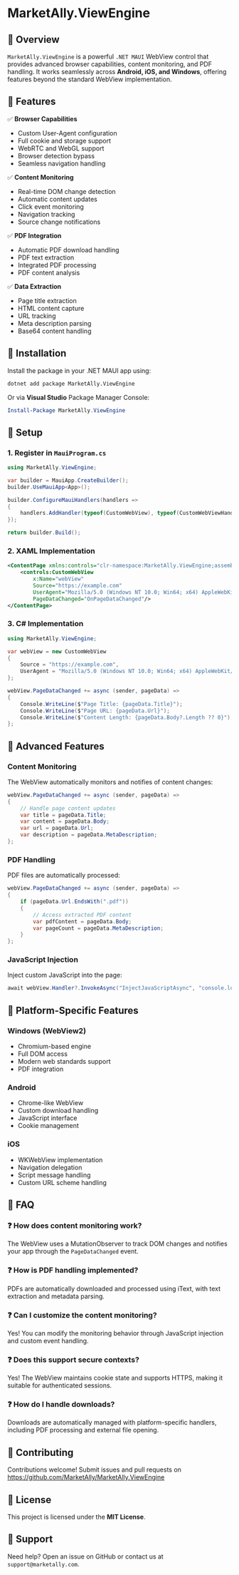 # MarketAlly.ViewEngine

## 📢 Overview
`MarketAlly.ViewEngine` is a powerful `.NET MAUI` WebView control that provides advanced browser capabilities, content monitoring, and PDF handling. It works seamlessly across **Android, iOS, and Windows**, offering features beyond the standard WebView implementation.

## 🚀 Features
✅ **Browser Capabilities**
- Custom User-Agent configuration
- Full cookie and storage support
- WebRTC and WebGL support
- Browser detection bypass
- Seamless navigation handling

✅ **Content Monitoring**
- Real-time DOM change detection
- Automatic content updates
- Click event monitoring
- Navigation tracking
- Source change notifications

✅ **PDF Integration**
- Automatic PDF download handling
- PDF text extraction
- Integrated PDF processing
- PDF content analysis

✅ **Data Extraction**
- Page title extraction
- HTML content capture
- URL tracking
- Meta description parsing
- Base64 content handling

## **📌 Installation**
Install the package in your .NET MAUI app using:
```sh
dotnet add package MarketAlly.ViewEngine
```

Or via **Visual Studio** Package Manager Console:
```powershell
Install-Package MarketAlly.ViewEngine
```

## **📌 Setup**

### **1. Register in `MauiProgram.cs`**
```csharp
using MarketAlly.ViewEngine;

var builder = MauiApp.CreateBuilder();
builder.UseMauiApp<App>();

builder.ConfigureMauiHandlers(handlers =>
{
    handlers.AddHandler(typeof(CustomWebView), typeof(CustomWebViewHandler));
});

return builder.Build();
```

### **2. XAML Implementation**
```xml
<ContentPage xmlns:controls="clr-namespace:MarketAlly.ViewEngine;assembly=MarketAlly.ViewEngine">
    <controls:CustomWebView 
        x:Name="webView"
        Source="https://example.com"
        UserAgent="Mozilla/5.0 (Windows NT 10.0; Win64; x64) AppleWebKit/537.36 (KHTML, like Gecko) Chrome/120.0.0.0 Safari/537.36"
        PageDataChanged="OnPageDataChanged"/>
</ContentPage>
```

### **3. C# Implementation**
```csharp
using MarketAlly.ViewEngine;

var webView = new CustomWebView
{
    Source = "https://example.com",
    UserAgent = "Mozilla/5.0 (Windows NT 10.0; Win64; x64) AppleWebKit/537.36 (KHTML, like Gecko) Chrome/120.0.0.0 Safari/537.36"
};

webView.PageDataChanged += async (sender, pageData) =>
{
    Console.WriteLine($"Page Title: {pageData.Title}");
    Console.WriteLine($"Page URL: {pageData.Url}");
    Console.WriteLine($"Content Length: {pageData.Body?.Length ?? 0}");
};
```

## **📌 Advanced Features**

### **Content Monitoring**
The WebView automatically monitors and notifies of content changes:
```csharp
webView.PageDataChanged += async (sender, pageData) =>
{
    // Handle page content updates
    var title = pageData.Title;
    var content = pageData.Body;
    var url = pageData.Url;
    var description = pageData.MetaDescription;
};
```

### **PDF Handling**
PDF files are automatically processed:
```csharp
webView.PageDataChanged += async (sender, pageData) =>
{
    if (pageData.Url.EndsWith(".pdf"))
    {
        // Access extracted PDF content
        var pdfContent = pageData.Body;
        var pageCount = pageData.MetaDescription;
    }
};
```

### **JavaScript Injection**
Inject custom JavaScript into the page:
```csharp
await webView.Handler?.InvokeAsync("InjectJavaScriptAsync", "console.log('Hello from JS!');");
```

## **📌 Platform-Specific Features**

### **Windows (WebView2)**
- Chromium-based engine
- Full DOM access
- Modern web standards support
- PDF integration

### **Android**
- Chrome-like WebView
- Custom download handling
- JavaScript interface
- Cookie management

### **iOS**
- WKWebView implementation
- Navigation delegation
- Script message handling
- Custom URL scheme handling

## **📌 FAQ**

### ❓ **How does content monitoring work?**
The WebView uses a MutationObserver to track DOM changes and notifies your app through the `PageDataChanged` event.

### ❓ **How is PDF handling implemented?**
PDFs are automatically downloaded and processed using iText, with text extraction and metadata parsing.

### ❓ **Can I customize the content monitoring?**
Yes! You can modify the monitoring behavior through JavaScript injection and custom event handling.

### ❓ **Does this support secure contexts?**
Yes! The WebView maintains cookie state and supports HTTPS, making it suitable for authenticated sessions.

### ❓ **How do I handle downloads?**
Downloads are automatically managed with platform-specific handlers, including PDF processing and external file opening.

## **📌 Contributing**
Contributions welcome! Submit issues and pull requests on https://github.com/MarketAlly/MarketAlly.ViewEngine

## **📌 License**
This project is licensed under the **MIT License**.

## **📌 Support**
Need help? Open an issue on GitHub or contact us at `support@marketally.com`.
